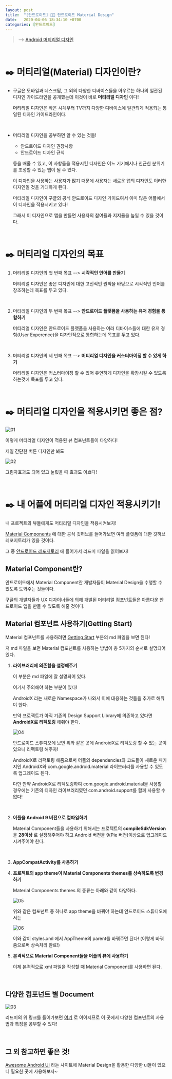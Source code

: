```yaml
---
layout: post
title:  "[안드로이드] 👩‍🎨 안드로이드 Material Design"
date:   2020-04-06 18:34:10 +0700
categories: [안드로이드]
---
```



> --> [Android 머티리얼 디자인](https://material.io/design/introduction/#principles)

<br>


# ✒️ 머티리얼(Material) 디자인이란?


-  구글은 모바일과 데스크탑, 그 외의 다양한 디바이스들을 아우르는 하나의 일관된 디자인 가이드라인을 공개했는데 이것이 바로 __머티리얼 디자인__ 이다!

	머티리얼 디자인은 작은 시계부터 TV까지 다양한 디바이스에 일관되게 적용되는 통일된 디자인 가이드라인이다.

	<br>

- 머티리얼 디자인을 공부하면 알 수 있는 것들!

	- 안드로이드 디자인 권장사항
	- 안드로이드 디자인 규칙
	
	등을 배울 수 있고, 이 사항들을 적용시킨 디자인은 어느 기기에서나 친근한 분위기를 조성할 수 있는 앱이 될 수 있다.

	이 디자인을 사용하는 사용자가 많기 때문에 사용자는 새로운 앱의 디자인도 이러한 디자인일 것을 기대하게 된다.

	머티리얼 디자인이 구글의 공식 안드로이드 디자인 가이드여서 이미 많은 어플에서 이 디자인을 적용시키고 있다!
	
	그래서 이 디자인으로 앱을 만들면 사용자의 참여율과 지지율을 높일 수 있을 것이다.

	<br>

# ✒️ 머티리얼 디자인의 목표

1. 머티리얼 디자인의 첫 번째 목표 --> __시각적인 언어를 만들기__

	머티리얼 디자인은 좋은 디자인에 대한 고전적인 원칙을 바탕으로 시각적인 언어를 창조하는데 목표를 두고 있다.

	<br>

2. 머티리얼 디자인의 두 번째 목표 --> __안드로이드 플랫폼을 사용하는 유저 경험을 통합하기__

	머티리얼 디자인은 안드로이드 플랫폼을 사용하는 여러 디바이스들에 대한 유저 경험(User Experence)을 디자인적으로 통합하는데 목표를 두고 있다.

	<br>

3. 머티리얼 디자인의 세 번째 목표 --> __머티리얼 디자인을 커스터마이징 할 수 있게 하기__

	머티리얼 디자인은 커스터마이징 할 수 있어 유연하게 디자인을 확장시킬 수 있도록 하는것에 목표를 두고 있다.

	<br>

# ✒️ 머티리얼 디자인을 적용시키면 좋은 점?

![01](https://user-images.githubusercontent.com/31889335/78636198-d170e400-78e2-11ea-9ef8-734e41088dff.PNG)

이렇게 머티리얼 디자인이 적용된 뷰 컴포넌트들이 다양하다!

제일 간단한 버튼 디자인만 봐도 

![02](https://user-images.githubusercontent.com/31889335/78636258-f06f7600-78e2-11ea-8625-a8f806eb2f2e.PNG)

그림자효과도 되어 있고 눌렀을 때 효과도 이쁘다!

<br>

# ✒️ 내 어플에 머티리얼 디자인 적용시키기!

내 프로젝트의 뷰들에게도 머티리얼 디자인을 적용시켜보자!

[Material Components](https://github.com/material-components/) 에 대한 공식 깃허브를 들어가보면 여러 플랫폼에 대한 깃허브 레포지토리가 있을 것이다.

그 중 [안드로이드 레포지토리](https://github.com/material-components/material-components-android) 에 들어가서 리드미 파일을 읽어보자!

## Material Component란?

안드로이드에서 Material Component란 개발자들이 Material Design을 수행할 수 있도록 도와주는 것들이다.

구글의 개발자들과 UX 디자이너들에 의해 개발된 머티리얼 컴포넌트들은 아름다운 안드로이드 앱을 만들 수 있도록 해줄 것이다.

## Material 컴포넌트 사용하기(Getting Start)

Material 컴포넌트를 사용하려면 [Getting Start](https://github.com/material-components/material-components-android/blob/master/docs/getting-started.md) 부분의 md 파일을 보면 된다!

저 md 파일을 보면 Material 컴포넌트를 사용하는 방법이 총 5가지의 순서로 설명되어 있다.

1. __라이브러리에 의존함을 설정해주기__

	이 부분은 md 파일에 잘 설명되어 있다.

	여기서 주의해야 하는 부분이 있다!

	AndroidX 라는 새로운 Namespace가 나와서 이에 대응하는 것들을 추가로 해줘야 한다.

	만약 프로젝트가 아직 기존의 Design Support Library에 의존하고 있다면 __AndroidX로 리펙토링__ 해줘야 한다. 

	![04](https://user-images.githubusercontent.com/31889335/78637795-11859600-78e6-11ea-850c-b2272497f919.PNG)

	안드로이드 스튜디오에 보면 위와 같은 곳에 AndroidX로 리펙토링 할 수 있는 곳이 있으니 리펙토링 해주자!

	AndroidX로 리팩토링 해줌으로써 어플의 dependencies와 코드들이 새로운 패키지인 AndroidX와 com.google.android.material 라이브러리를 사용할 수 있도록 업그레이드 된다.

	다만 만약 AndroidX로 리펙토링하여 com.google.android.material을 사용할 경우에는 기존의 디자인 라이브러리였던 com.android.support를 함께 사용할 수 없다!

	<br>

2. __어플을 Android 9 버전으로 컴파일하기__

	Material Component들을 사용하기 위해서는 프로젝트의 __compileSdkVersion__ 을 __28이상__ 로 설정해주어야 하고 Android 버전을 9(Pie 버전)이상으로 업그레이드 시켜주어야 한다.

	<br>

3. __AppCompatActivity를 사용하기__

4. __프로젝트의 app theme이 Material Components themes를 상속하도록 변경하기__

	Material Components themes 의 종류는 아래와 같이 다양하다.

	![05](https://user-images.githubusercontent.com/31889335/78638523-6249be80-78e7-11ea-93ba-c8b55f94c692.PNG)

	위와 같은 컴포넌트 중 하나로 app theme을 바꿔야 하는데 안드로이드 스튜디오에서는

	![06](https://user-images.githubusercontent.com/31889335/78638681-a63cc380-78e7-11ea-9cba-5198b69753d5.PNG)

	이와 같이 styles.xml 에서 AppTheme의 parent를 바꿔주면 된다! (이렇게 바꿔줌으로써 상속처리 완료!)

5. __본격적으로 Material Component들을 어플의 뷰에 사용하기__

	이제 본격적으로 xml 파일을 작성할 때 Material Component를 사용하면 된다.

	<br>

## 다양한 컴포넌트 별 Document

![03](https://user-images.githubusercontent.com/31889335/78636910-42fd6200-78e4-11ea-95d3-a02af89ead7e.PNG)

리드미의 위 링크를 들어가보면 [여기](https://material.io/components/) 로 이어지므로 이 곳에서 다양한 컴포넌트의 사용법과 특징을 공부할 수 있다!

<br>

## 그 외 참고하면 좋은 것!

[Awesome Android Ui](https://github.com/wasabeef/awesome-android-ui) 라는 사이트에 Material Design을 활용한 다양한 ui들이 있으니 필요한 곳에 사용해보자~


	
